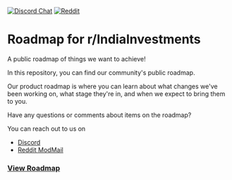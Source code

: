 [![Discord Chat](https://img.shields.io/discord/546638391127572500.svg)](https://discord.gg/hqBNg4u)  [![Reddit](https://img.shields.io/reddit/subreddit-subscribers/IndiaInvestments?style=social)](https://www.reddit.com/r/IndiaInvestments/)

# Roadmap for r/IndiaInvestments

A public roadmap of things we want to achieve!

In this repository, you can find our community's public roadmap.

Our product roadmap is where you can learn about what changes we've been working on, what stage they're in, and when we expect to bring them to you.

Have any questions or comments about items on the roadmap?

You can reach out to us on

- [Discord](https://discord.gg/hqBNg4u)
- [Reddit ModMail](https://www.reddit.com/r/IndiaInvestments/)

### [View Roadmap](https://github.com/indiainvestments/roadmap/issues)
